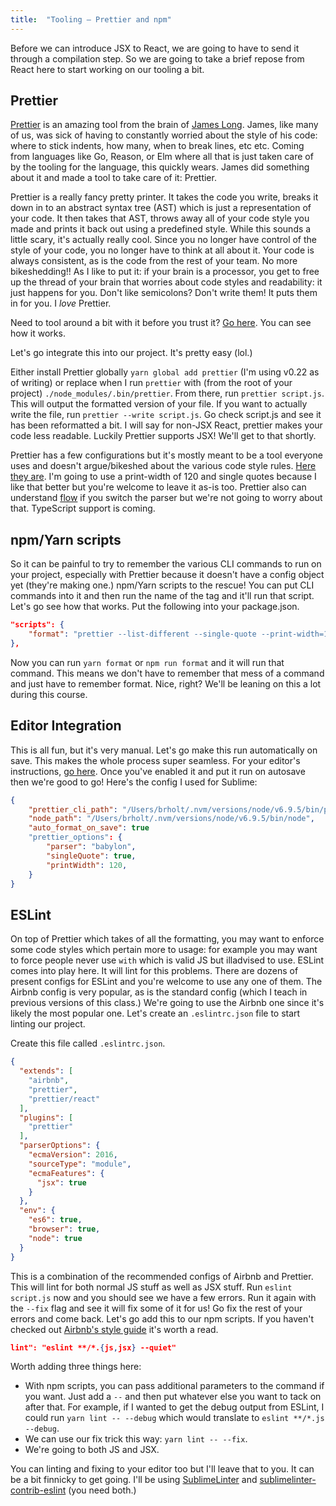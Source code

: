 ```yaml
---
title:  "Tooling – Prettier and npm"
---
```


Before we can introduce JSX to React, we are going to have to send it through a compilation step. So we are going to take a brief repose from React here to start working on our tooling a bit.

## Prettier

[Prettier][prettier] is an amazing tool from the brain of [James Long][jlongster]. James, like many of us, was sick of having to constantly worried about the style of his code: where to stick indents, how many, when to break lines, etc etc. Coming from languages like Go, Reason, or Elm where all that is just taken care of by the tooling for the language, this quickly wears. James did something about it and made a tool to take care of it: Prettier.

Prettier is a really fancy pretty printer. It takes the code you write, breaks it down in to an abstract syntax tree (AST) which is just a representation of your code. It then takes that AST, throws away all of your code style you made and prints it back out using a predefined style. While this sounds a little scary, it's actually really cool. Since you no longer have control of the style of your code, you no longer have to think at all about it. Your code is always consistent, as is the code from the rest of your team. No more bikeshedding!! As I like to put it: if your brain is a processor, you get to free up the thread of your brain that worries about code styles and readability: it just happens for you. Don't like semicolons? Don't write them! It puts them in for you. I _love_ Prettier.

Need to tool around a bit with it before you trust it? [Go here][prettier-playground]. You can see how it works.

Let's go integrate this into our project. It's pretty easy (lol.)

Either install Prettier globally `yarn global add prettier` (I'm using v0.22 as of writing) or replace when I run `prettier` with (from the root of your project) `./node_modules/.bin/prettier`. From there, run `prettier script.js`. This will output the formatted version of your file. If you want to actually write the file, run `prettier --write script.js`. Go check script.js and see it has been reformatted a bit. I will say for non-JSX React, prettier makes your code less readable. Luckily Prettier supports JSX! We'll get to that shortly.

Prettier has a few configurations but it's mostly meant to be a tool everyone uses and doesn't argue/bikeshed about the various code style rules. [Here they are][prettier-options]. I'm going to use a print-width of 120 and single quotes because I like that better but you're welcome to leave it as-is too. Prettier also can understand [flow][flow] if you switch the parser but we're not going to worry about that. TypeScript support is coming.

## npm/Yarn scripts

So it can be painful to try to remember the various CLI commands to run on your project, especially with Prettier because it doesn't have a config object yet (they're making one.) npm/Yarn scripts to the rescue! You can put CLI commands into it and then run the name of the tag and it'll run that script. Let's go see how that works. Put the following into your package.json.

```json
"scripts": {
	"format": "prettier --list-different --single-quote --print-width=120 \"js/**/*.{js,jsx}\"",
},
```

Now you can run `yarn format` or `npm run format` and it will run that command. This means we don't have to remember that mess of a command and just have to remember format. Nice, right? We'll be leaning on this a lot during this course.

## Editor Integration

This is all fun, but it's very manual. Let's go make this run automatically on save. This makes the whole process super seamless. For your editor's instructions, [go here][prettier-ide]. Once you've enabled it and put it run on autosave then we're good to go! Here's the config I used for Sublime:

```json
{
	"prettier_cli_path": "/Users/brholt/.nvm/versions/node/v6.9.5/bin/prettier",
	"node_path": "/Users/brholt/.nvm/versions/node/v6.9.5/bin/node",
	"auto_format_on_save": true
	"prettier_options": {
		"parser": "babylon",
		"singleQuote": true,
		"printWidth": 120,
	}
}
```

## ESLint

On top of Prettier which takes of all the formatting, you may want to enforce some code styles which pertain more to usage: for example you may want to force people never use `with` which is valid JS but illadvised to use. ESLint comes into play here. It will lint for this problems. There are dozens of present configs for ESLint and you're welcome to use any one of them. The Airbnb config is very popular, as is the standard config (which I teach in previous versions of this class.) We're going to use the Airbnb one since it's likely the most popular one. Let's create an `.eslintrc.json` file to start linting our project.

Create this file called `.eslintrc.json`.

```json
{
  "extends": [
    "airbnb",
    "prettier",
    "prettier/react"
  ],
  "plugins": [
    "prettier"
  ],
  "parserOptions": {
    "ecmaVersion": 2016,
    "sourceType": "module",
    "ecmaFeatures": {
      "jsx": true
    }
  },
  "env": {
    "es6": true,
    "browser": true,
    "node": true
  }
}
```

This is a combination of the recommended configs of Airbnb and Prettier. This will lint for both normal JS stuff as well as JSX stuff. Run `eslint script.js` now and you should see we have a few errors. Run it again with the `--fix` flag and see it will fix some of it for us! Go fix the rest of your errors and come back. Let's go add this to our npm scripts. If you haven't checked out [Airbnb's style guide][airbnb] it's worth a read.

```json
lint": "eslint **/*.{js,jsx} --quiet"
```

Worth adding three things here:

- With npm scripts, you can pass additional parameters to the command if you want. Just add a `--` and then put whatever else you want to tack on after that. For example, if I wanted to get the debug output from ESLint, I could run `yarn lint -- --debug` which would translate to `eslint **/*.js --debug`.
- We can use our fix trick this way: `yarn lint -- --fix`.
- We're going to both JS and JSX.

You can linting and fixing to your editor too but I'll leave that to you. It can be a bit finnicky to get going. I'll be using [SublimeLinter][sl] and [sublimelinter-contrib-eslint][slce] (you need both.)

[jlongster]: https://twitter.com/jlongster
[prettier]: https://github.com/prettier/prettier
[prettier-playground]: https://prettier.github.io/prettier/
[prettier-options]: https://github.com/prettier/prettier#api
[flow]: https://flow.org/
[prettier-ide]: https://github.com/prettier/prettier#editor-integration
[airbnb]: https://github.com/airbnb/javascript
[sl]: http://sublimelinter.readthedocs.io/en/latest/
[slce]: https://github.com/roadhump/SublimeLinter-eslint
